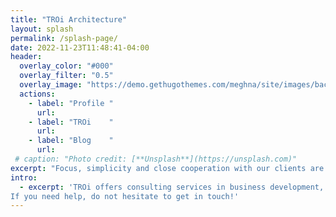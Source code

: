 ```yaml
---
title: "TROi Architecture"
layout: splash
permalink: /splash-page/
date: 2022-11-23T11:48:41-04:00
header:
  overlay_color: "#000"
  overlay_filter: "0.5"
  overlay_image: "https://demo.gethugothemes.com/meghna/site/images/backgrounds/hero-area.jpg"
  actions:
    - label: "Profile "
      url: 
    - label: "TROi    "
      url:
    - label: "Blog    "
      url:
 # caption: "Photo credit: [**Unsplash**](https://unsplash.com)"
excerpt: "Focus, simplicity and close cooperation with our clients are the basis for creating practical solutions that have a real effect for our clients and their customers."
intro: 
  - excerpt: 'TROi offers consulting services in business development, digitalization, Enterprise and solution architecture with a focus on customer value, quality and efficiency. <br/>
If you need help, do not hesitate to get in touch!'
---
```


